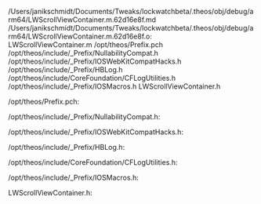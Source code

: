 /Users/janikschmidt/Documents/Tweaks/lockwatchbeta/.theos/obj/debug/arm64/LWScrollViewContainer.m.62d16e8f.md /Users/janikschmidt/Documents/Tweaks/lockwatchbeta/.theos/obj/debug/arm64/LWScrollViewContainer.m.62d16e8f.o: \
  LWScrollViewContainer.m /opt/theos/Prefix.pch \
  /opt/theos/include/_Prefix/NullabilityCompat.h \
  /opt/theos/include/_Prefix/IOSWebKitCompatHacks.h \
  /opt/theos/include/_Prefix/HBLog.h \
  /opt/theos/include/CoreFoundation/CFLogUtilities.h \
  /opt/theos/include/_Prefix/IOSMacros.h LWScrollViewContainer.h

/opt/theos/Prefix.pch:

/opt/theos/include/_Prefix/NullabilityCompat.h:

/opt/theos/include/_Prefix/IOSWebKitCompatHacks.h:

/opt/theos/include/_Prefix/HBLog.h:

/opt/theos/include/CoreFoundation/CFLogUtilities.h:

/opt/theos/include/_Prefix/IOSMacros.h:

LWScrollViewContainer.h:
